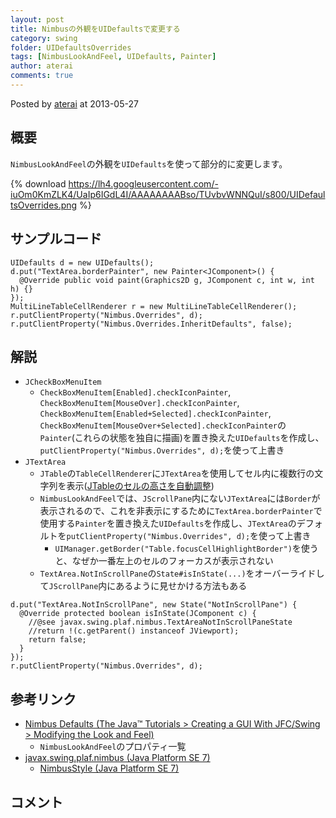 ```yaml
---
layout: post
title: Nimbusの外観をUIDefaultsで変更する
category: swing
folder: UIDefaultsOverrides
tags: [NimbusLookAndFeel, UIDefaults, Painter]
author: aterai
comments: true
---
```


Posted by [aterai](http://terai.xrea.jp/aterai.html) at 2013-05-27

## 概要
`NimbusLookAndFeel`の外観を`UIDefaults`を使って部分的に変更します。

{% download https://lh4.googleusercontent.com/-iuOm0KmZLK4/UaIp6IGdL4I/AAAAAAAABso/TUvbvWNNQuI/s800/UIDefaultsOverrides.png %}

## サンプルコード
<pre class="prettyprint"><code>UIDefaults d = new UIDefaults();
d.put("TextArea.borderPainter", new Painter&lt;JComponent&gt;() {
  @Override public void paint(Graphics2D g, JComponent c, int w, int h) {}
});
MultiLineTableCellRenderer r = new MultiLineTableCellRenderer();
r.putClientProperty("Nimbus.Overrides", d);
r.putClientProperty("Nimbus.Overrides.InheritDefaults", false);
</code></pre>

## 解説
- `JCheckBoxMenuItem`
    - `CheckBoxMenuItem[Enabled].checkIconPainter`, `CheckBoxMenuItem[MouseOver].checkIconPainter`, `CheckBoxMenuItem[Enabled+Selected].checkIconPainter`, `CheckBoxMenuItem[MouseOver+Selected].checkIconPainter`の`Painter`(これらの状態を独自に描画)を置き換えた`UIDefaults`を作成し、`putClientProperty("Nimbus.Overrides", d);`を使って上書き
- `JTextArea`
    - `JTable`の`TableCellRenderer`に`JTextArea`を使用してセル内に複数行の文字列を表示([JTableのセルの高さを自動調整](http://terai.xrea.jp/Swing/AutoWrapTableCell.html))
    - `NimbusLookAndFeel`では、`JScrollPane`内にない`JTextArea`には`Border`が表示されるので、これを非表示にするために`TextArea.borderPainter`で使用する`Painter`を置き換えた`UIDefaults`を作成し、`JTextArea`のデフォルトを`putClientProperty("Nimbus.Overrides", d);`を使って上書き
        - `UIManager.getBorder("Table.focusCellHighlightBorder")`を使うと、なぜか一番左上のセルのフォーカスが表示されない
    - `TextArea.NotInScrollPane`の`State#isInState(...)`をオーバーライドして`JScrollPane`内にあるように見せかける方法もある

<!-- dummy comment line for breaking list -->

<pre class="prettyprint"><code>d.put("TextArea.NotInScrollPane", new State("NotInScrollPane") {
  @Override protected boolean isInState(JComponent c) {
    //@see javax.swing.plaf.nimbus.TextAreaNotInScrollPaneState
    //return !(c.getParent() instanceof JViewport);
    return false;
  }
});
r.putClientProperty("Nimbus.Overrides", d);
</code></pre>

## 参考リンク
- [Nimbus Defaults (The Java™ Tutorials > Creating a GUI With JFC/Swing > Modifying the Look and Feel)](http://docs.oracle.com/javase/tutorial/uiswing/lookandfeel/_nimbusDefaults.html)
    - `NimbusLookAndFeel`のプロパティ一覧
- [javax.swing.plaf.nimbus (Java Platform SE 7)](http://docs.oracle.com/javase/jp/7/api/javax/swing/plaf/nimbus/package-summary.html)
    - [NimbusStyle (Java Platform SE 7)](http://docs.oracle.com/javase/jp/7/api/javax/swing/plaf/nimbus/NimbusStyle.html)

<!-- dummy comment line for breaking list -->

## コメント
